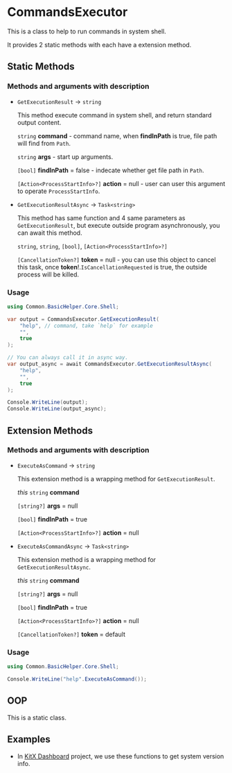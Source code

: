 ﻿# CommandsExecutor

This is a class to help to run commands in system shell.

It provides 2 static methods with each have a extension method.

## Static Methods

### Methods and arguments with description

- `GetExecutionResult` -> `string`

  This method execute command in system shell, and return standard output content.
  
  `string` **command** - command name, when **findInPath** is true, file path will find from `Path`.
  
  `string` **args** - start up arguments.
  
  `[bool]` **findInPath** = false - indecate whether get file path in `Path`.
  
  `[Action<ProcessStartInfo>?]` **action** = null - user can user this argument to operate `ProcessStartInfo`.

- `GetExecutionResultAsync` -> `Task<string>`

  This method has same function and 4 same parameters as `GetExecutionResult`, but execute outside program asynchronously, 
you can await this method.
  
  `string`, `string`, `[bool]`, `[Action<ProcessStartInfo>?]`

  `[CancellationToken?]` **token** = null - you can use this object to cancel this task, once **token**!.`IsCancellationRequested` is true, the outside process will be killed.

### Usage

```csharp
using Common.BasicHelper.Core.Shell;

var output = CommandsExecutor.GetExecutionResult(
    "help", // command, take `help` for example
    "",
    true
);

// You can always call it in async way.
var output_async = await CommandsExecutor.GetExecutionResultAsync(
    "help",
    "",
    true
);

Console.WriteLine(output);
Console.WriteLine(output_async);
```

## Extension Methods

### Methods and arguments with description

- `ExecuteAsCommand` -> `string`

  This extension method is a wrapping method for `GetExecutionResult`.
  
  *this* `string` **command**
  
  `[string?]` **args** = null
  
  `[bool]` **findInPath** = true
  
  `[Action<ProcessStartInfo>?]` **action** = null

- `ExecuteAsCommandAsync` -> `Task<string>`
  
  This extension method is a wrapping method for `GetExecutionResultAsync`.
  
  *this* `string` **command**
  
  `[string?]` **args** = null
  
  `[bool]` **findInPath** = true
  
  `[Action<ProcessStartInfo>?]` **action** = null
  
  `[CancellationToken?]` **token** = default

### Usage

```csharp
using Common.BasicHelper.Core.Shell;

Console.WriteLine("help".ExecuteAsCommand());
```

## OOP

This is a static class.

## Examples

- In [KitX Dashboard](https://github.com/Crequency/KitX-Dashboard/blob/03e4d3b127de69a34df00f6ac34db7ec6bd1a0d4/Network/NetworkHelper.cs#L139) project, we use these functions to get system version info.

